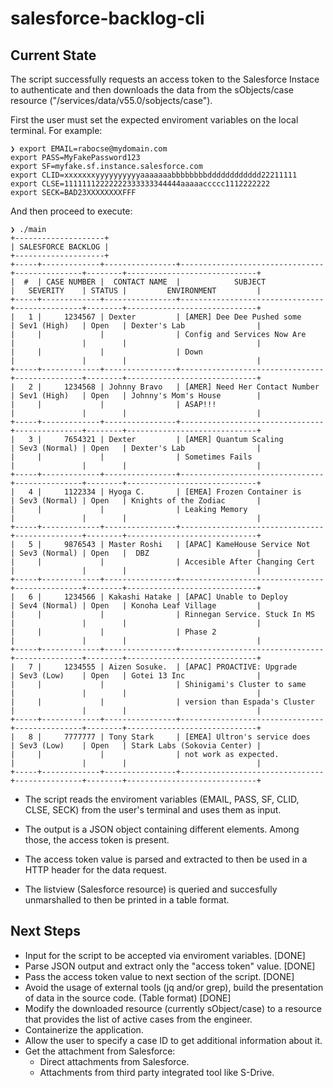 # salesforce-backlog-cli 



## Current State

The script successfully requests an access token to the Salesforce Instace to authenticate and then downloads the data from the sObjects/case resource ("/services/data/v55.0/sobjects/case").

First the user must set the expected enviroment variables on the local terminal. For example:

```
❯ export EMAIL=rabocse@mydomain.com
export PASS=MyFakePassword123
export SF=myfake.sf.instance.salesforce.com
export CLID=xxxxxxxyyyyyyyyyyaaaaaaabbbbbbbbdddddddddddd22211111
export CLSE=11111112222222333333344444aaaaaccccc1112222222
export SECK=BAD23XXXXXXXXFFF
```

And then proceed to execute:

```
❯ ./main
+--------------------+
| SALESFORCE BACKLOG |
+--------------------+
+-----+-------------+----------------+--------------------------------+---------------+--------+-----------------------------+
|  #  | CASE NUMBER |  CONTACT NAME  |            SUBJECT             |   SEVERITY    | STATUS |         ENVIRONMENT         |
+-----+-------------+----------------+--------------------------------+---------------+--------+-----------------------------+
|   1 |     1234567 | Dexter         | [AMER] Dee Dee Pushed some     | Sev1 (High)   | Open   | Dexter's Lab                |
|     |             |                | Config and Services Now Are    |               |        |                             |
|     |             |                | Down                           |               |        |                             |
+-----+-------------+----------------+--------------------------------+---------------+--------+-----------------------------+
|   2 |     1234568 | Johnny Bravo   | [AMER] Need Her Contact Number | Sev1 (High)   | Open   | Johnny's Mom's House        |
|     |             |                | ASAP!!!                        |               |        |                             |
+-----+-------------+----------------+--------------------------------+---------------+--------+-----------------------------+
|   3 |     7654321 | Dexter         | [AMER] Quantum Scaling         | Sev3 (Normal) | Open   | Dexter's Lab                |
|     |             |                | Sometimes Fails                |               |        |                             |
+-----+-------------+----------------+--------------------------------+---------------+--------+-----------------------------+
|   4 |     1122334 | Hyoga C.       | [EMEA] Frozen Container is     | Sev3 (Normal) | Open   | Knights of the Zodiac       |
|     |             |                | Leaking Memory                 |               |        |                             |
+-----+-------------+----------------+--------------------------------+---------------+--------+-----------------------------+
|   5 |     9876543 | Master Roshi   | [APAC] KameHouse Service Not   | Sev3 (Normal) | Open   |  DBZ                        |
|     |             |                | Accesible After Changing Cert  |               |        |                             |
+-----+-------------+----------------+--------------------------------+---------------+--------+-----------------------------+
|   6 |     1234566 | Kakashi Hatake | [APAC] Unable to Deploy        | Sev4 (Normal) | Open   | Konoha Leaf Village         |
|     |             |                | Rinnegan Service. Stuck In MS  |               |        |                             |
|     |             |                | Phase 2                        |               |        |                             |
+-----+-------------+----------------+--------------------------------+---------------+--------+-----------------------------+
|   7 |     1234555 | Aizen Sosuke.  | [APAC] PROACTIVE: Upgrade      | Sev3 (Low)    | Open   | Gotei 13 Inc                |
|     |             |                | Shinigami's Cluster to same    |               |        |                             |
|     |             |                | version than Espada's Cluster  |               |        |                             |
+-----+-------------+----------------+--------------------------------+---------------+--------+-----------------------------+
|   8 |     7777777 | Tony Stark     | [EMEA] Ultron's service does   | Sev3 (Low)    | Open   | Stark Labs (Sokovia Center) |
|     |             |                | not work as expected.          |               |        |                             |
+-----+-------------+----------------+--------------------------------+---------------+--------+-----------------------------+

```

- The script reads the enviroment variables (EMAIL, PASS, SF, CLID, CLSE, SECK) from the user's terminal and uses them as input.

- The output is a JSON object containing different elements. Among those, the access token is present.

- The access token value is parsed and extracted to then be used in a HTTP header for the data request.

- The listview (Salesforce resource) is queried and succesfully unmarshalled to then be printed in a table format.


## Next Steps

- Input for the script to be accepted via enviroment variables. [DONE]
- Parse JSON output and extract only the "access token" value. [DONE]
- Pass the access token value to next section of the script. [DONE]
- Avoid the usage of external tools (jq and/or grep), build the presentation of data in the source code. (Table format) [DONE]
- Modify the downloaded resource (currently sObject/case) to a resource that provides the list of active cases from the engineer.
- Containerize the application.
- Allow the user to specify a case ID to get additional information about it.
- Get the attachment from Salesforce:
    - Direct attachments from Salesforce.
    - Attachments from third party integrated tool like S-Drive.







